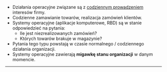 - Działania operacyjne związane są z <u>codziennym prowadzeniem</u> interesów firmy.
- Codzienne zamawianie towarów, realizacja zamówień klientów.
- Systemy operacyjne (aplikacje komputerowe, RBD) są w stanie odpowiedzieć na pytania:
	- Ile jest niezrealizowanych zamówień?
	- Których towarów brakuje w magazynie?
- Pytania tego typu powstają w czasie normalnego / codziennego działania organizacji.
- Systemy operacyjne zawierają **migawkę stanu organizacji** w danym momencie.
---
